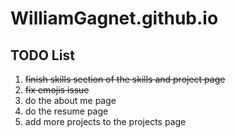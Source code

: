 # WilliamGagnet.github.io

## TODO List
1. ~~finish skills section of the skills and project page~~
2. ~~fix emojis issue~~
3. do the about me page
4. do the resume page
5. add more projects to the projects page
